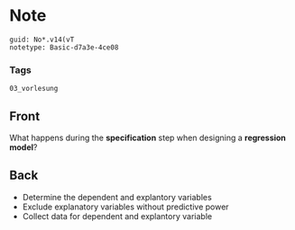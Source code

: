 # Note
```
guid: No*.v14(vT
notetype: Basic-d7a3e-4ce08
```

### Tags
```
03_vorlesung
```

## Front
What happens during the <b>specification</b> step when designing a
<b>regression model</b>?

## Back
<div>
  <div>
    <ul>
      <li>Determine the dependent and explantory variables
      <li>Exclude explanatory variables without predictive power
      <li>Collect data for dependent and explantory variable
    </ul>
  </div>
</div>
